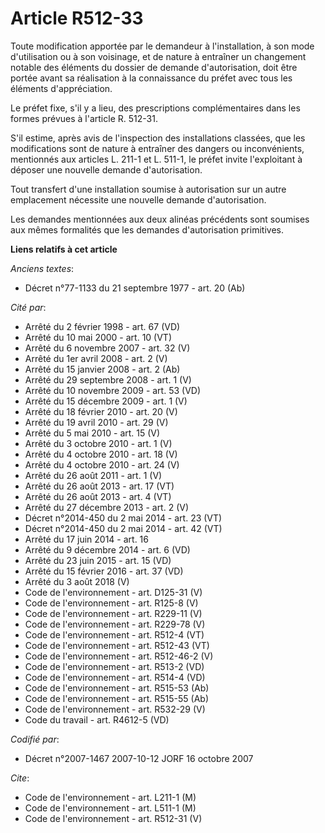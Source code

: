 # Article R512-33

Toute modification apportée par le demandeur à l'installation, à son mode d'utilisation ou à son voisinage, et de nature à
entraîner un changement notable des éléments du dossier de demande d'autorisation, doit être portée avant sa réalisation à la
connaissance du préfet avec tous les éléments d'appréciation.

Le préfet fixe, s'il y a lieu, des prescriptions complémentaires dans les formes prévues à l'article R. 512-31.

S'il estime, après avis de l'inspection des installations classées, que les modifications sont de nature à entraîner des
dangers ou inconvénients, mentionnés aux articles L. 211-1 et L. 511-1, le préfet invite l'exploitant à déposer une nouvelle
demande d'autorisation.

Tout transfert d'une installation soumise à autorisation sur un autre emplacement nécessite une nouvelle demande
d'autorisation.

Les demandes mentionnées aux deux alinéas précédents sont soumises aux mêmes formalités que les demandes d'autorisation
primitives.

**Liens relatifs à cet article**

_Anciens textes_:

  - Décret n°77-1133 du 21 septembre 1977 - art. 20 (Ab)

_Cité par_:

  - Arrêté du 2 février 1998 - art. 67 (VD)
  - Arrêté du 10 mai 2000 - art. 10 (VT)
  - Arrêté du 6 novembre 2007 - art. 32 (V)
  - Arrêté du 1er avril 2008 - art. 2 (V)
  - Arrêté du 15 janvier 2008 - art. 2 (Ab)
  - Arrêté du 29 septembre 2008 - art. 1 (V)
  - Arrêté du 10 novembre 2009 - art. 53 (VD)
  - Arrêté du 15 décembre 2009 - art. 1 (V)
  - Arrêté du 18 février 2010 - art. 20 (V)
  - Arrêté du 19 avril 2010 - art. 29 (V)
  - Arrêté du 5 mai 2010 - art. 15 (V)
  - Arrêté du 3 octobre 2010 - art. 1 (V)
  - Arrêté du 4 octobre 2010 - art. 18 (V)
  - Arrêté du 4 octobre 2010 - art. 24 (V)
  - Arrêté du 26 août 2011 - art. 1 (V)
  - Arrêté du 26 août 2013 - art. 17 (VT)
  - Arrêté du 26 août 2013 - art. 4 (VT)
  - Arrêté du 27 décembre 2013 - art. 2 (V)
  - Décret n°2014-450 du 2 mai 2014 - art. 23 (VT)
  - Décret n°2014-450 du 2 mai 2014 - art. 42 (VT)
  - Arrêté du 17 juin 2014 - art. 16
  - Arrêté du 9 décembre 2014 - art. 6 (VD)
  - Arrêté du 23 juin 2015 - art. 15 (VD)
  - Arrêté du 15 février 2016 - art. 37 (VD)
  - Arrêté du 3 août 2018 (V)
  - Code de l'environnement - art. D125-31 (V)
  - Code de l'environnement - art. R125-8 (V)
  - Code de l'environnement - art. R229-11 (V)
  - Code de l'environnement - art. R229-78 (V)
  - Code de l'environnement - art. R512-4 (VT)
  - Code de l'environnement - art. R512-43 (VT)
  - Code de l'environnement - art. R512-46-2 (V)
  - Code de l'environnement - art. R513-2 (VD)
  - Code de l'environnement - art. R514-4 (VD)
  - Code de l'environnement - art. R515-53 (Ab)
  - Code de l'environnement - art. R515-55 (Ab)
  - Code de l'environnement - art. R532-29 (V)
  - Code du travail - art. R4612-5 (VD)

_Codifié par_:

  - Décret n°2007-1467 2007-10-12 JORF 16 octobre 2007

_Cite_:

  - Code de l'environnement - art. L211-1 (M)
  - Code de l'environnement - art. L511-1 (M)
  - Code de l'environnement - art. R512-31 (V)
